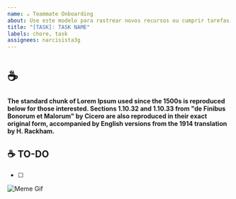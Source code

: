 ```yaml
---
name: ☕ Teammate Onboarding
about: Use este modelo para rastrear novos recursos ou cumprir tarefas.
title: "[TASK]: TASK NAME"
labels: chore, task
assignees: narcisista3g
---
```


<!-- Primeira Sessão para Descrever o Problema -->
# ☕ <!-- Nome da Tarefa -->

<!-- Breve descrição do Problema a ser resolvido -->
__The standard chunk of Lorem Ipsum used since the 1500s is reproduced below for those interested. Sections 1.10.32 and 1.10.33 from "de Finibus Bonorum et Malorum" by Cicero are also reproduced in their exact original form, accompanied by English versions from the 1914 translation by H. Rackham.__

<!-- Sessão de tarefas para a issue -->
## ☕ TO-DO

<!-- Nome da Tarefa, seja breve e claro -->
- [ ] 


<!-- Meme -->
![Meme Gif](http://ww2.kqed.org/pop/wp-content/uploads/sites/12/2015/12/giphy-7.gif)
